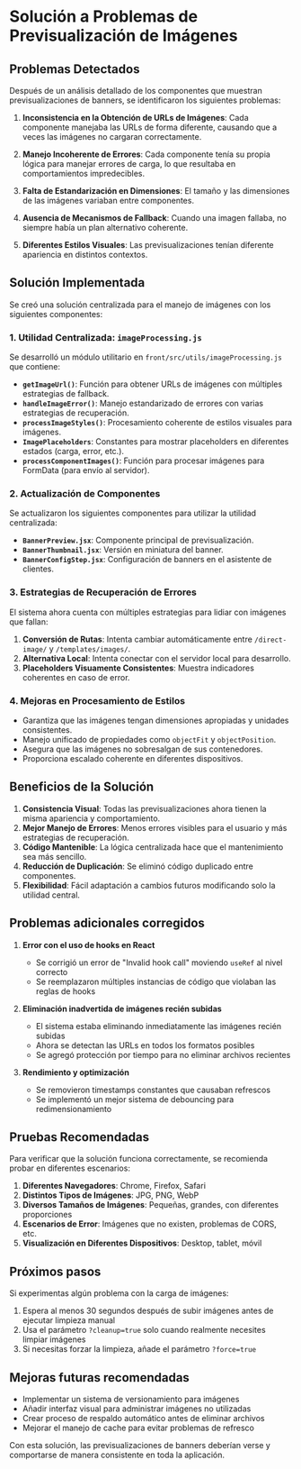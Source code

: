 # Solución a Problemas de Previsualización de Imágenes

## Problemas Detectados

Después de un análisis detallado de los componentes que muestran previsualizaciones de banners, se identificaron los siguientes problemas:

1. **Inconsistencia en la Obtención de URLs de Imágenes**: Cada componente manejaba las URLs de forma diferente, causando que a veces las imágenes no cargaran correctamente.

2. **Manejo Incoherente de Errores**: Cada componente tenía su propia lógica para manejar errores de carga, lo que resultaba en comportamientos impredecibles.

3. **Falta de Estandarización en Dimensiones**: El tamaño y las dimensiones de las imágenes variaban entre componentes.

4. **Ausencia de Mecanismos de Fallback**: Cuando una imagen fallaba, no siempre había un plan alternativo coherente.

5. **Diferentes Estilos Visuales**: Las previsualizaciones tenían diferente apariencia en distintos contextos.

## Solución Implementada

Se creó una solución centralizada para el manejo de imágenes con los siguientes componentes:

### 1. Utilidad Centralizada: `imageProcessing.js`

Se desarrolló un módulo utilitario en `front/src/utils/imageProcessing.js` que contiene:

- **`getImageUrl()`**: Función para obtener URLs de imágenes con múltiples estrategias de fallback.
- **`handleImageError()`**: Manejo estandarizado de errores con varias estrategias de recuperación.
- **`processImageStyles()`**: Procesamiento coherente de estilos visuales para imágenes.
- **`ImagePlaceholders`**: Constantes para mostrar placeholders en diferentes estados (carga, error, etc.).
- **`processComponentImages()`**: Función para procesar imágenes para FormData (para envío al servidor).

### 2. Actualización de Componentes

Se actualizaron los siguientes componentes para utilizar la utilidad centralizada:

- **`BannerPreview.jsx`**: Componente principal de previsualización.
- **`BannerThumbnail.jsx`**: Versión en miniatura del banner.
- **`BannerConfigStep.jsx`**: Configuración de banners en el asistente de clientes.

### 3. Estrategias de Recuperación de Errores

El sistema ahora cuenta con múltiples estrategias para lidiar con imágenes que fallan:

1. **Conversión de Rutas**: Intenta cambiar automáticamente entre `/direct-image/` y `/templates/images/`.
2. **Alternativa Local**: Intenta conectar con el servidor local para desarrollo.
3. **Placeholders Visuamente Consistentes**: Muestra indicadores coherentes en caso de error.

### 4. Mejoras en Procesamiento de Estilos

- Garantiza que las imágenes tengan dimensiones apropiadas y unidades consistentes.
- Manejo unificado de propiedades como `objectFit` y `objectPosition`.
- Asegura que las imágenes no sobresalgan de sus contenedores.
- Proporciona escalado coherente en diferentes dispositivos.

## Beneficios de la Solución

1. **Consistencia Visual**: Todas las previsualizaciones ahora tienen la misma apariencia y comportamiento.
2. **Mejor Manejo de Errores**: Menos errores visibles para el usuario y más estrategias de recuperación.
3. **Código Mantenible**: La lógica centralizada hace que el mantenimiento sea más sencillo.
4. **Reducción de Duplicación**: Se eliminó código duplicado entre componentes.
5. **Flexibilidad**: Fácil adaptación a cambios futuros modificando solo la utilidad central.

## Problemas adicionales corregidos

1. **Error con el uso de hooks en React**
   - Se corrigió un error de "Invalid hook call" moviendo `useRef` al nivel correcto
   - Se reemplazaron múltiples instancias de código que violaban las reglas de hooks

2. **Eliminación inadvertida de imágenes recién subidas**
   - El sistema estaba eliminando inmediatamente las imágenes recién subidas
   - Ahora se detectan las URLs en todos los formatos posibles
   - Se agregó protección por tiempo para no eliminar archivos recientes

3. **Rendimiento y optimización**
   - Se removieron timestamps constantes que causaban refrescos
   - Se implementó un mejor sistema de debouncing para redimensionamiento

## Pruebas Recomendadas

Para verificar que la solución funciona correctamente, se recomienda probar en diferentes escenarios:

1. **Diferentes Navegadores**: Chrome, Firefox, Safari
2. **Distintos Tipos de Imágenes**: JPG, PNG, WebP
3. **Diversos Tamaños de Imágenes**: Pequeñas, grandes, con diferentes proporciones
4. **Escenarios de Error**: Imágenes que no existen, problemas de CORS, etc.
5. **Visualización en Diferentes Dispositivos**: Desktop, tablet, móvil

## Próximos pasos

Si experimentas algún problema con la carga de imágenes:

1. Espera al menos 30 segundos después de subir imágenes antes de ejecutar limpieza manual
2. Usa el parámetro `?cleanup=true` solo cuando realmente necesites limpiar imágenes
3. Si necesitas forzar la limpieza, añade el parámetro `?force=true`

## Mejoras futuras recomendadas

- Implementar un sistema de versionamiento para imágenes
- Añadir interfaz visual para administrar imágenes no utilizadas
- Crear proceso de respaldo automático antes de eliminar archivos
- Mejorar el manejo de cache para evitar problemas de refresco

Con esta solución, las previsualizaciones de banners deberían verse y comportarse de manera consistente en toda la aplicación.